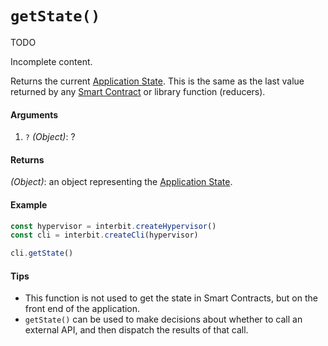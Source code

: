 # `getState()`

<div class="tips danger">
  <p><span></span>TODO</p>
  <p>Incomplete content.</p>
</div>

Returns the current [Application State](../key-concepts/README.md#application-state). This is the same as the last value returned by any [Smart Contract](../key-concepts/README.md#smart-contracts) or library function (reducers).



#### Arguments

1. `?` *(Object)*: ?


#### Returns

*(Object)*: an object representing the [Application State](../key-concepts/README.md#application-state).


#### Example

```js
const hypervisor = interbit.createHypervisor()
const cli = interbit.createCli(hypervisor)

cli.getState()
```

#### Tips

* This function is not used to get the state in Smart Contracts, but on the front end of the application.
* `getState()` can be used to make decisions about whether to call an external API, and then dispatch the results of that call.

